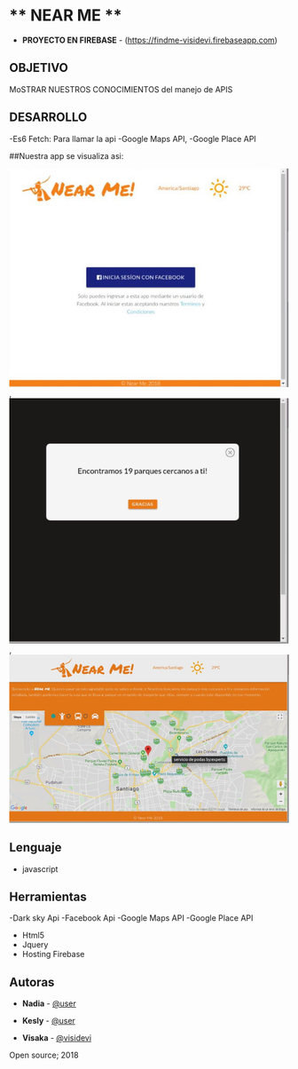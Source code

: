
# ** NEAR ME **
- **PROYECTO EN FIREBASE** - (https://findme-visidevi.firebaseapp.com)

##  **OBJETIVO**
MoSTRAR NUESTROS CONOCIMIENTOS del manejo de APIS

##  **DESARROLLO**

-Es6 Fetch: Para llamar la api
-Google Maps API, -Google Place API

##Nuestra app se visualiza asi:

![Alt text](assets/img/capture5.jpeg),
![Alt text](assets/img/capture2.jpeg),
![Alt text](assets/img/capture4.jpeg)

##  Lenguaje 
- javascript

##  Herramientas
-Dark sky Api
-Facebook Api
-Google Maps API 
-Google Place API
- Html5
- Jquery
- Hosting Firebase

## Autoras
- **Nadia** - [@user](https://github.com/user)
- **Kesly** - [@user](https://github.com/user)

- **Visaka** - [@visidevi](https://github.com/visidevi)



Open source; 2018

